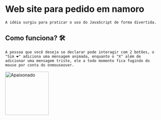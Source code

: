 # Web site para pedido em namoro

    A idéia surgiu para praticar o uso do JavaScript de forma divertida.

## Como funciona? 🛠

    A pessoa que você deseja se declarar pode interagir com 2 botões, o "Sim ❤" adiciona uma mensagem animada, enquanto o "X" além de adicionar uma mensagem triste, ele a todo momento fica fugindo do mouse por conta do onmouseover.

<img 
    src="https://tenor.com/pt-BR/search/amor-gifs" 
    alt="Apaixonado"
    width="140px"
/>